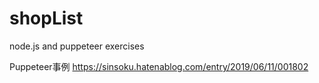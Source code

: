 # shopList
node.js and puppeteer exercises

Puppeteer事例
https://sinsoku.hatenablog.com/entry/2019/06/11/001802